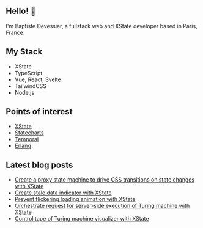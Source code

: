 ## Hello! 👋

I'm Baptiste Devessier, a fullstack web and XState developer based in Paris, France.

## My Stack

- XState
- TypeScript
- Vue, React, Svelte
- TailwindCSS
- Node.js

## Points of interest

- [XState](https://xstate.js.org/docs/)
- [Statecharts](https://statecharts.dev/)
- [Temporal](https://temporal.io/)
- [Erlang](https://www.erlang.org/)

## Latest blog posts

<!-- BLOG:START -->
- [Create a proxy state machine to drive CSS transitions on state changes with XState](https://baptiste.devessier.fr/writing/create-a-proxy-state-machine-to-drive-css-transitions-on-state-changes-with-xstate/)
- [Create stale data indicator with XState](https://baptiste.devessier.fr/writing/create-stale-data-indicator-with-xstate/)
- [Prevent flickering loading animation with XState](https://baptiste.devessier.fr/writing/prevent-flickering-loading-animation-with-xstate/)
- [Orchestrate request for server-side execution of Turing machine with XState](https://baptiste.devessier.fr/writing/orchestrate-request-for-server-side-execution-of-turing-machine-with-xstate/)
- [Control tape of Turing machine visualizer with XState](https://baptiste.devessier.fr/writing/control-tape-of-turing-machine-visualizer-with-xstate/)
<!-- BLOG:END -->
